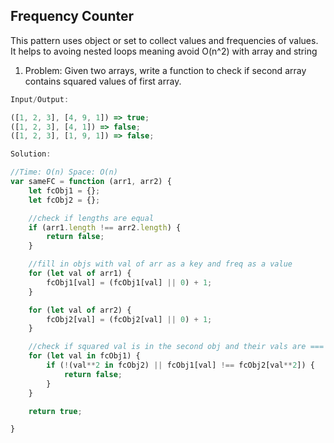 ## Frequency Counter

This pattern uses object or set to collect values and frequencies of values. It helps to avoing nested loops meaning avoid O(n^2) with array and string

1. Problem: Given two arrays, write a function to check if second array contains squared values of first array.
   
```javascript
Input/Output:

([1, 2, 3], [4, 9, 1]) => true;
([1, 2, 3], [4, 1]) => false;
([1, 2, 3], [1, 9, 1]) => false;
```

```javascript
Solution:

//Time: O(n) Space: O(n)
var sameFC = function (arr1, arr2) {
    let fcObj1 = {};
    let fcObj2 = {};

    //check if lengths are equal
    if (arr1.length !== arr2.length) {
        return false;
    }

    //fill in objs with val of arr as a key and freq as a value
    for (let val of arr1) {
        fcObj1[val] = (fcObj1[val] || 0) + 1;
    }

    for (let val of arr2) {
        fcObj2[val] = (fcObj2[val] || 0) + 1;
    }

    //check if squared val is in the second obj and their vals are ===
    for (let val in fcObj1) {
        if (!(val**2 in fcObj2) || fcObj1[val] !== fcObj2[val**2]) {
            return false;
        } 
    }

    return true;

}
```
